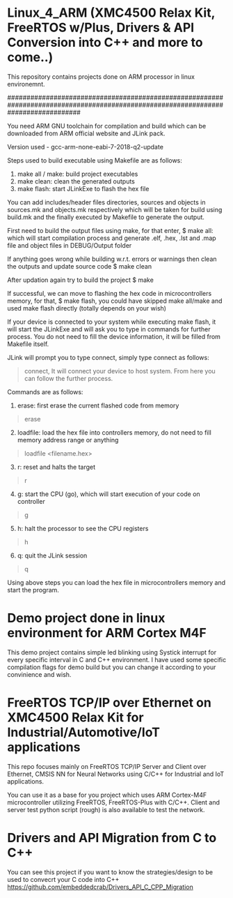 # Linux_4_ARM (XMC4500 Relax Kit, FreeRTOS w/Plus, Drivers & API Conversion into C++ and more to come..)
This repository contains projects done on ARM processor in linux environemnt.


###################################################################################################################################


You need ARM GNU toolchain for compilation and build which can be downloaded from ARM official website and JLink pack.

Version used - gcc-arm-none-eabi-7-2018-q2-update


Steps used to build executable using Makefile are as follows:

1. make all / make: build project executables
2. make clean:		clean the generated outputs
3. make flash:		start JLinkExe to flash the hex file


You can add includes/header files directories, sources and objects in sources.mk and objects.mk respectively which will be taken for build using build.mk and the finally executed by Makefile to generate the output.


First need to build the output files using make, for that enter,
$ make all: which will start compilation process and generate .elf, .hex, .lst and .map file and object files in DEBUG/Output folder

If anything goes wrong while building w.r.t. errors or warnings then clean the outputs and update source code
$ make clean

After updation again try to build the project
$ make


If successful, we can move to flashing the hex code in microcontrollers memory, for that,
$ make flash, you could have skipped make all/make and used make flash directly (totally depends on your wish)

If your device is connected to your system while executing make flash, it will start the JLinkExe and will ask you to type in commands for further process.
You do not need to fill the device information, it will be filled from Makefile itself.

JLink will prompt you to type connect, simply type connect as follows:
> connect, It will connect your device to host system. From here you can follow the further process.

Commands are as follows:

1. erase:		first erase the current flashed code from memory
> erase
2. loadfile:	load the hex file into controllers memory, do not need to fill memory address range or anything
> loadfile <filename.hex>
3. r:			reset and halts the target
> r
4. g:			start the CPU (go), which will start execution of your code on controller
> g
5. h:			halt the processor to see the CPU registers
> h
6. q:			quit the JLink session
> q

Using above steps you can load the hex file in microcontrollers memory and start the program.


# Demo project done in linux environment for ARM Cortex M4F

This demo project contains simple led blinking using Systick interrupt for every specific interval in C and C++ environment.
I have used some specific compilation flags for demo build but you can change it according to your convinience and wish.


# FreeRTOS TCP/IP over Ethernet on XMC4500 Relax Kit for Industrial/Automotive/IoT applications
This repo focuses mainly on FreeRTOS TCP/IP Server and Client over Ethernet, CMSIS NN for Neural Networks using C/C++ for Industrial and IoT applications.

You can use it as a base for you project which uses ARM Cortex-M4F microcontroller utilizing FreeRTOS, FreeRTOS-Plus with C/C++.
Client and server test python script (rough) is also available to test the network.


# Drivers and API Migration from C to C++
You can see this project if you want to know the strategies/design to be used to convecrt your C code into C++
https://github.com/embeddedcrab/Drivers_API_C_CPP_Migration


